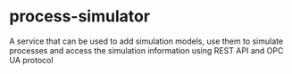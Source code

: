 # process-simulator
A service that can be used to add simulation models, use them to simulate processes and access the simulation information using REST API and OPC UA protocol

